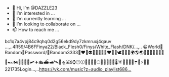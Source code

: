 - 👋 Hi, I’m @DAZZLE23
- 👀 I’m interested in ...
- 🌱 I’m currently learning ...
- 💞️ I’m looking to collaborate on ...
- 📫 How to reach me ...

<!---
DAZZLE23/DAZZLE23 is a ✨ special ✨ repository because its `README.md` (this file) appears on your GitHub profile.
You can click the Preview link to take a look at your changes.
--->
bc1q7a4vpj84c9qhq0d2g56ekd9dy7zkmruxj4qauv ...,..4R59/4B6FFinya22/Black_Flesh0/Finys/White_Flash/DNK/...,.. 😀World🤡Random🤑Password/🤖Random3333🖤❤️👻👽🤡🤖👀👣👩‍❤️‍👨🐾🕊️🐋🐞🥀🌍🌎🌏🧭🏪🚕🚗🚙🚛🚚🚜🏎️🏍️🚄🚅🚦🚥🛩️✈️🛳️⛴️🛥️🛰️🚀🛸⌛⏳⌚🕛🕧🧳🌑🌒🌓🌕🌖🌗🌘🌙🌚🌡️☀️🌝🌞🌌🌈☂️🌂⚡🔥💧221735Login...,..https://vk.com/music?z=audio_playlist686…
